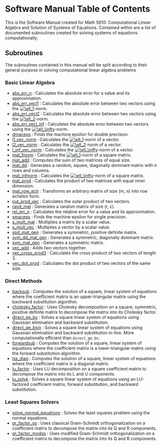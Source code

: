 # Software Manual Table of Contents
This is the Software Manual created for Math 5610: Computational Linear Algebra and Solution of Systems of Equations. Contained within are a list of documented subroutines created for solving systems of equations computationally.

## Subroutines
The subroutines contained in this manual will be split according to their general purpose in solving computational linear algebra problems

### Basic Linear Algebra
- [abs_err_n](./abs_err_n.md) : Calculates the absolute error for a value and its approximation.
- [abs_err_vecl1](./abs_err_vecl1.md) : Calculates the absolute error between two vectors using the <a href="https://www.codecogs.com/eqnedit.php?latex=\ell_1" target="_blank"><img src="https://latex.codecogs.com/gif.latex?\ell_1" title="\ell_1" /></a>-norm.
- [abs_err_vecl2](./abs_err_vecl2.md) : Calculates the absolute error between two vectors using the <a href="https://www.codecogs.com/eqnedit.php?latex=\ell_2" target="_blank"><img src="https://latex.codecogs.com/gif.latex?\ell_2" title="\ell_2" /></a>-norm.
- [abs_err_vecl_inf](./abs_err_vecl_inf.md) : Calculates the absolute error between two vectors using the <a href="https://www.codecogs.com/eqnedit.php?latex=\ell_\infty" target="_blank"><img src="https://latex.codecogs.com/gif.latex?\ell_\infty" title="\ell_\infty" /></a>-norm.
- [dmaceps](dmaceps.md) : Finds the machine epsilon for double precision.
- [l1_vec_norm](./l1_vec_norm.md) : Calculates the <a href="https://www.codecogs.com/eqnedit.php?latex=\ell_1" target="_blank"><img src="https://latex.codecogs.com/gif.latex?\ell_1" title="\ell_1" /></a>-norm of a vector.
- [l2_vec_norm](./l2_vec_norm.md) : Calculates the <a href="https://www.codecogs.com/eqnedit.php?latex=\ell_2" target="_blank"><img src="https://latex.codecogs.com/gif.latex?\ell_2" title="\ell_2" /></a>-norm of a vector.
- [l_inf_vec_norm](./l_inf_vec_norm.md) : Calculates the <a href="https://www.codecogs.com/eqnedit.php?latex=\ell_\infty" target="_blank"><img src="https://latex.codecogs.com/gif.latex?\ell_\infty" title="\ell_\infty" /></a>-norm of a vector.
- [mat_1norm](./mat_1norm.md) : Calculates the <a href="https://www.codecogs.com/eqnedit.php?latex=\ell_1" target="_blank"><img src="https://latex.codecogs.com/gif.latex?\ell_1" title="\ell_1" /></a>-norm of a square matrix.
- [mat_add](./mat_add.md) : Computes the sum of two matrices of equal size.
- [mat_dd](./mat_dd.md) : Generates a random, square, diagonally dominant matrix with n rows and columns.
- [mat_infnorm](./mat_infnorm.md) : Calculates the <a href="https://www.codecogs.com/eqnedit.php?latex=\ell_\infty" target="_blank"><img src="https://latex.codecogs.com/gif.latex?\ell_\infty" title="\ell_\infty" /></a>-norm of a square matrix.
- [mat_prod](./mat_prod.md) : Calculates the product of two matrices with equal inner dimension.
- [mat_row_ech](./mat_row_ech.md) : Transforms an arbitrary matrix of size (m, n) into row echelon form.
- [out_prod_vec](./out_prod_vec.md) : Calculates the outer product of two vectors.
- [rand_mat](rand_mat.md) : Generates a random matrix of size (r, c).
- [rel_err_n](./rel_err_n.md) : Calculates the relative error for a value and its approximation.
- [smaceps](smaceps.md) : Finds the machine epsilon for single precision.
- [s_mult_mat](./s_mult_mat.md) : Multiplies a matrix by a scalar value.
- [s_mult_vec](./s_mult_vec.md) : Multiplies a vector by a scalar value.
- [spd_mat_gen](./spd_mat_gen.md) : Generates a symmetric, positive definite matrix.
- [sym_dd_mat_gen](./sym_dd_mat_gen.md) : Generates a symmetric, diagonally dominant matrix.
- [sym_mat_gen](./sym_mat_gen.md) : Generates a symmetric matrix.
- [vec_add](./vec_add.md) : Adds two vectors together.
- [vec_cross_prod3](./vec_cross_prod3.md) : Calculates the cross product of two vectors of length 3.
- [vec_dot_prod](./vec_dot_prod.md) : Calculates the dot product of two vectors of the same size.

### Direct Methods
- [backsub](./backsub.md) : Computes the solution of a square, linear system of equations where the coefficient matrix is an upper-triangular matrix using the backward substitution algorithm.
- [cholesky_factor](./cholesky_factor.md) : Uses Cholesky decomposition on a square, symmetric, positive definite matrix to decompose the matrix into its Cholesky factor.
- [direct_ge_bs](./direct_ge_bs.md) : Solves a square linear system of equations using Gaussian elimination and backward substitution.
- [direct_ge_bsin](./direct_ge_bsin.md) : Solves a square linear system of equations using Gaussian elimination and backward substitution in-line. More computationally efficient than `direct_ge_bs`.
- [forwardsub](./forwardsub.md) : Computes the solution of a square, linear system of equations where the coefficient matrix is a lower-triangular matrix using the forward substitution algorithm.
- [lss_diag](./lss_diag.md) : Computes the solution of a square, linear system of equations where the coefficient matrix is a diagonal matrix.
- [lu_factor](./lu_factor.md) : Uses LU decomposition on a square coefficient matrix to decompose the matrix into its L and U components.
- [lu_solve](./lu_solve.md) : Solves a square linear system of equations using an LU-factored coefficient matrix, forward substitution, and backward substitution.

### Least Squares Solvers
- [solve_normal_equations](./solve_normal_equations.md) : Solves the least squares problem using the normal equations.
- [qr_factor_gs](./qr_factor_gs.md) : Uses classical Gram-Schmidt orthogonalization on a coefficient matrix to decompose the matrix into its Q and R components.
- [qr_factor_modgs](./qr_factor_modgs.md) : Uses modified Gram-Schmidt orthogonalization on a coefficient matrix to decompose the matrix into its Q and R components.
